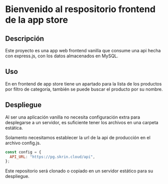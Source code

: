 # Bienvenido al respositorio frontend de la app store

## Descripción 

Este proyecto es una app web frontend vanilla que consume una api hecha con express.js, con los datos almacenados en MySQL.

## Uso 

En en frontend de app store tiene un apartado para la lista de los productos por filtro de categoría, también se puede buscar el producto por su nombre.

## Despliegue

Al ser una aplicación vanilla no necesita configuración extra para desplegarse a un servidor, es suficiente tener los archivos en una carpeta estática.

Solamento necesitamos establecer la url de la api de producción en el archivo config.js.


```js
const config = {
  API_URL: "https://pg.skrin.cloud/api",
};
```

Este repositorio será clonado o copiado en un servidor estático para su despliegue.

